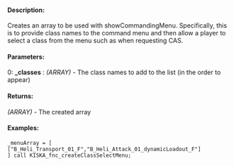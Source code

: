 #### Description:
Creates an array to be used with showCommandingMenu. Specifically, this is to provide class names to the command menu and then allow a player to select a class from the menu such as when requesting CAS.

#### Parameters:
0: **_classes** : *(ARRAY)* - The class names to add to the list (in the order to appear)

#### Returns:
*(ARRAY)* - The created array

#### Examples:
```sqf
_menuArray = [
["B_Heli_Transport_01_F","B_Heli_Attack_01_dynamicLoadout_F"]
] call KISKA_fnc_createClassSelectMenu;
```

